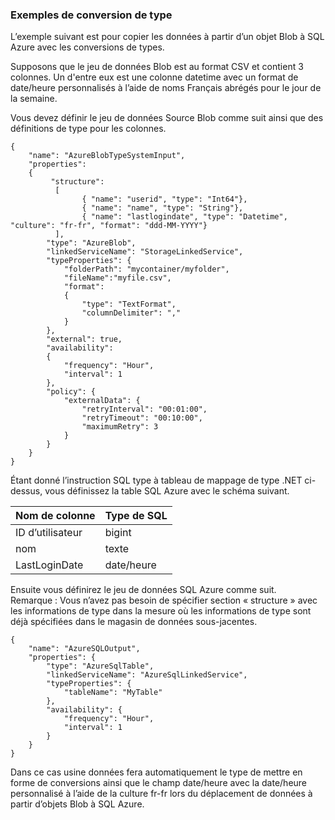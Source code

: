### <a name="type-conversion-sample"></a>Exemples de conversion de type
L’exemple suivant est pour copier les données à partir d’un objet Blob à SQL Azure avec les conversions de types.

Supposons que le jeu de données Blob est au format CSV et contient 3 colonnes. Un d'entre eux est une colonne datetime avec un format de date/heure personnalisés à l’aide de noms Français abrégés pour le jour de la semaine.

Vous devez définir le jeu de données Source Blob comme suit ainsi que des définitions de type pour les colonnes.

    {
        "name": "AzureBlobTypeSystemInput",
        "properties":
        {
             "structure": 
              [
                    { "name": "userid", "type": "Int64"},
                    { "name": "name", "type": "String"},
                    { "name": "lastlogindate", "type": "Datetime", "culture": "fr-fr", "format": "ddd-MM-YYYY"}
              ],
            "type": "AzureBlob",
            "linkedServiceName": "StorageLinkedService",
            "typeProperties": {
                "folderPath": "mycontainer/myfolder",
                "fileName":"myfile.csv",
                "format":
                {
                    "type": "TextFormat",
                    "columnDelimiter": ","
                }
            },
            "external": true,
            "availability":
            {
                "frequency": "Hour",
                "interval": 1
            },
            "policy": {
                "externalData": {
                    "retryInterval": "00:01:00",
                    "retryTimeout": "00:10:00",
                    "maximumRetry": 3
                }
            }
        }
    }

Étant donné l’instruction SQL type à tableau de mappage de type .NET ci-dessus, vous définissez la table SQL Azure avec le schéma suivant.

| Nom de colonne | Type de SQL |
| ----------- | -------- |
| ID d’utilisateur | bigint |
| nom | texte |
| LastLoginDate | date/heure |

Ensuite vous définirez le jeu de données SQL Azure comme suit. Remarque : Vous n’avez pas besoin de spécifier section « structure » avec les informations de type dans la mesure où les informations de type sont déjà spécifiées dans le magasin de données sous-jacentes.

    {
        "name": "AzureSQLOutput",
        "properties": {
            "type": "AzureSqlTable",
            "linkedServiceName": "AzureSqlLinkedService",
            "typeProperties": {
                "tableName": "MyTable"
            },
            "availability": {
                "frequency": "Hour",
                "interval": 1
            }
        }
    }

Dans ce cas usine données fera automatiquement le type de mettre en forme de conversions ainsi que le champ date/heure avec la date/heure personnalisé à l’aide de la culture fr-fr lors du déplacement de données à partir d’objets Blob à SQL Azure.


